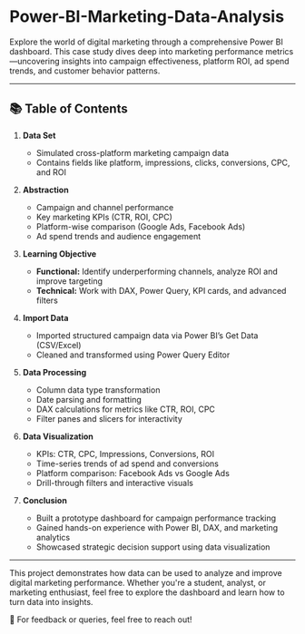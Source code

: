 # Power-BI-Marketing-Data-Analysis  
Explore the world of digital marketing through a comprehensive Power BI dashboard. This case study dives deep into marketing performance metrics—uncovering insights into campaign effectiveness, platform ROI, ad spend trends, and customer behavior patterns.

---

## 📚 Table of Contents  
1. **Data Set**  
   - Simulated cross-platform marketing campaign data  
   - Contains fields like platform, impressions, clicks, conversions, CPC, and ROI  

2. **Abstraction**  
   - Campaign and channel performance  
   - Key marketing KPIs (CTR, ROI, CPC)  
   - Platform-wise comparison (Google Ads, Facebook Ads)  
   - Ad spend trends and audience engagement  

3. **Learning Objective**  
   - **Functional:** Identify underperforming channels, analyze ROI and improve targeting  
   - **Technical:** Work with DAX, Power Query, KPI cards, and advanced filters  

4. **Import Data**  
   - Imported structured campaign data via Power BI’s Get Data (CSV/Excel)  
   - Cleaned and transformed using Power Query Editor  

5. **Data Processing**  
   - Column data type transformation  
   - Date parsing and formatting  
   - DAX calculations for metrics like CTR, ROI, CPC  
   - Filter panes and slicers for interactivity  

6. **Data Visualization**  
   - KPIs: CTR, CPC, Impressions, Conversions, ROI  
   - Time-series trends of ad spend and conversions  
   - Platform comparison: Facebook Ads vs Google Ads  
   - Drill-through filters and interactive visuals  

7. **Conclusion**  
   - Built a prototype dashboard for campaign performance tracking  
   - Gained hands-on experience with Power BI, DAX, and marketing analytics  
   - Showcased strategic decision support using data visualization  

---

This project demonstrates how data can be used to analyze and improve digital marketing performance. Whether you're a student, analyst, or marketing enthusiast, feel free to explore the dashboard and learn how to turn data into insights.

📩 For feedback or queries, feel free to reach out!
